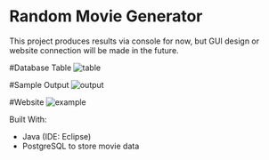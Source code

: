 # Random Movie Generator
This project produces results via console for now, but GUI design or website connection will be made in the future.

#Database Table
![table](https://user-images.githubusercontent.com/59113696/154712101-61b43c62-8d13-4369-b436-57b8f7d13d1c.jpg)

#Sample Output
![output](https://user-images.githubusercontent.com/59113696/154712135-1d268525-4b88-499f-b8bc-854150ae1f02.jpg)

#Website
![example](https://user-images.githubusercontent.com/59113696/154712212-3a7b4f9f-686e-43a7-a6da-70f7ef9861ea.jpg)


Built With:

- Java (IDE: Eclipse)
- PostgreSQL to store movie data
